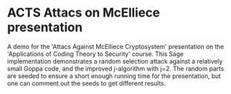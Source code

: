 # ACTS Attacs on McElliece presentation
 
A demo for the 'Attacs Against McElliece Cryptosystem' presentation on the 'Applications of Coding Theory to Security' course. This Sage implementation demonstrates a random selection attack against a relatively small Goppa code, and the improved j-algorithm with j=2. The random parts are seeded to ensure a short enough running time for the presentation, but one can comment out the seeds to get different results.
